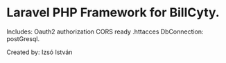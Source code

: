 # Laravel PHP Framework for BillCyty.
Includes:
Oauth2 authorization
CORS ready .httacces
DbConnection: postGresql.

Created by: Izsó István
